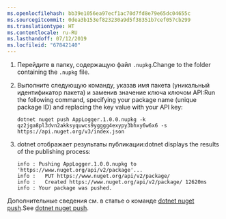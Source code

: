 ```yaml
---
ms.openlocfilehash: bb39e1056ea97ecf1ac70d7fd8e79e65dc04655c
ms.sourcegitcommit: 0dea3b153ef823230a9d5f38351b7cef057cb299
ms.translationtype: HT
ms.contentlocale: ru-RU
ms.lasthandoff: 07/12/2019
ms.locfileid: "67842140"
---
```

1. <span data-ttu-id="d042a-101">Перейдите в папку, содержащую файл `.nupkg`.</span><span class="sxs-lookup"><span data-stu-id="d042a-101">Change to the folder containing the `.nupkg` file.</span></span>

1. <span data-ttu-id="d042a-102">Выполните следующую команду, указав имя пакета (уникальный идентификатор пакета) и заменив значение ключа ключом API:</span><span class="sxs-lookup"><span data-stu-id="d042a-102">Run the following command, specifying your package name (unique package ID) and replacing the key value with your API key:</span></span>

    ```cli
    dotnet nuget push AppLogger.1.0.0.nupkg -k qz2jga8pl3dvn2akksyquwcs9ygggg4exypy3bhxy6w6x6 -s https://api.nuget.org/v3/index.json
    ```

1. <span data-ttu-id="d042a-103">dotnet отображает результаты публикации:</span><span class="sxs-lookup"><span data-stu-id="d042a-103">dotnet displays the results of the publishing process:</span></span>

    ```output
    info : Pushing AppLogger.1.0.0.nupkg to 'https://www.nuget.org/api/v2/package'...
    info :   PUT https://www.nuget.org/api/v2/package/
    info :   Created https://www.nuget.org/api/v2/package/ 12620ms
    info : Your package was pushed.
    ```

<span data-ttu-id="d042a-104">Дополнительные сведения см. в статье о команде [dotnet nuget push](/dotnet/core/tools/dotnet-nuget-push).</span><span class="sxs-lookup"><span data-stu-id="d042a-104">See [dotnet nuget push](/dotnet/core/tools/dotnet-nuget-push).</span></span>